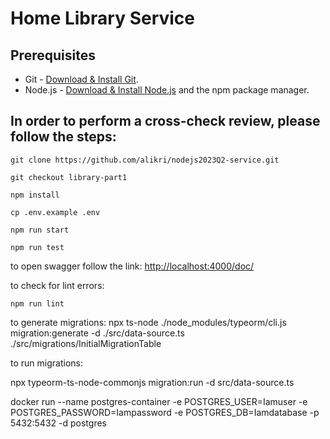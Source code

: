 # Home Library Service

## Prerequisites

- Git - [Download & Install Git](https://git-scm.com/downloads).
- Node.js - [Download & Install Node.js](https://nodejs.org/en/download/) and the npm package manager.

## In order to perform a cross-check review, please follow the steps:

```
git clone https://github.com/alikri/nodejs2023Q2-service.git
```
```
git checkout library-part1
```
```
npm install
```
```
cp .env.example .env
```
```
npm run start
```
```
npm run test
```

to open swagger follow the link:  [http://localhost:4000/doc/](http://localhost:4000/doc/) 

to check for lint errors:
```
npm run lint
```

to generate migrations:
npx ts-node ./node_modules/typeorm/cli.js migration:generate -d ./src/data-source.ts ./src/migrations/InitialMigrationTable

to run migrations:

npx typeorm-ts-node-commonjs migration:run -d src/data-source.ts


docker run --name postgres-container -e POSTGRES_USER=Iamuser -e POSTGRES_PASSWORD=Iampassword -e POSTGRES_DB=Iamdatabase -p 5432:5432 -d postgres
